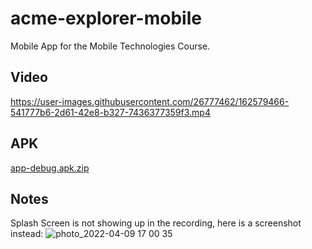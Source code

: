 # acme-explorer-mobile
Mobile App for the Mobile Technologies Course.

## Video

https://user-images.githubusercontent.com/26777462/162579466-541777b6-2d61-42e8-b327-7436377359f3.mp4

## APK

[app-debug.apk.zip](https://github.com/goritm/acme-explorer-mobile/files/8457184/app-debug.apk.zip)

## Notes

Splash Screen is not showing up in the recording, here is a screenshot instead:
![photo_2022-04-09 17 00 35](https://user-images.githubusercontent.com/26777462/162579615-2a7ee644-9400-4f86-8234-66645192e3bf.jpeg)
